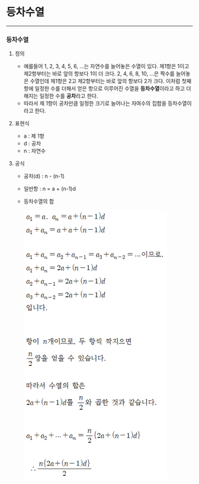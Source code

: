# 등차수열

---

### 등차수열

1. 정의 

   - 예를들어 1, 2, 3, 4, 5, 6, …는 자연수를 늘어놓은 수열이 있다. 제1항은 1이고 제2항부터는 바로 앞의 항보다 1이 더 크다. 2, 4, 6, 8, 10, …은 짝수를 늘어놓은 수열인데 제1항은 2고 제2항부터는 바로 앞의 항보다 2가 크다. 이처럼 첫째항에 일정한 수를 더해서 얻은 항으로 이루어진 수열을 **등차수열**이라고 하고 더해지는 일정한 수를 **공차**라고 한다.
   - 따라서 제 1항이 공차만큼 일정한 크기로 늘어나는 자여수의 집합을 등차수열이라고 한다. 

2. 표현식

   - a : 제 1항
   - d : 공차
   - n : 자연수

3. 공식

   - 공차(d) : n - (n-1)

   - 일반항 :  n = a + (n-1)d

   - 등차수열의 합 

     <img src="..\images\등차수열의합.png">